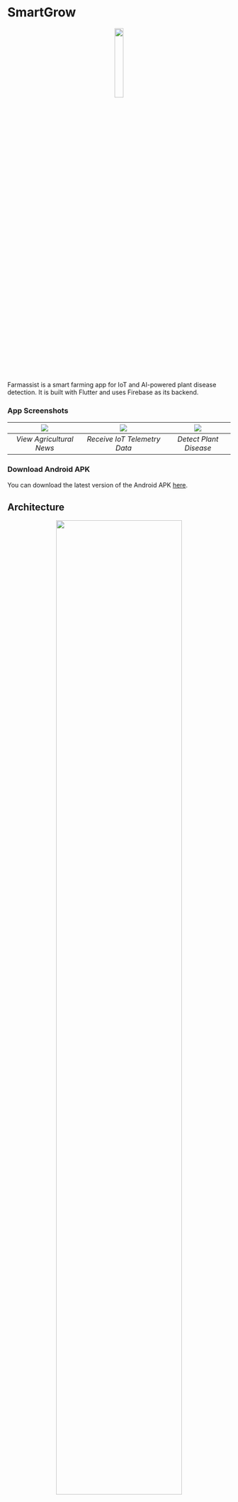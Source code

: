 # SmartGrow

<p align=center><img src="./docs/img/app_icon.png" width=20% height=20%></p>

Farmassist is a smart farming app for IoT and AI-powered plant disease detection. It is built with Flutter and uses Firebase as its backend.

### App Screenshots

| <img src="./docs/img/view_news.gif"> | <img src="./docs/img/monitor_iot.gif"> | <img src="./docs/img/detect_disease.gif"> |
| :----------------------------------: | :------------------------------------: | :---------------------------------------: |
|       _View Agricultural News_       |      _Receive IoT Telemetry Data_      |          _Detect Plant Disease_           |

### Download Android APK

You can download the latest version of the Android APK [here](https://github.com/farmassistX/farmassist/releases/tag/v1.0.21).

## Architecture

<p align=center><img src="./docs/img/architecture.png" width=75% height=75%></p>
<p align="center"><i>Architecture Diagram of Farmassist</i></p>

The above illustration shows a high level overview of the Farmassist project. Farmassist consists of 3 subsystems:

- [Farm Management Subsystem](#farm-management): Users can view agricultural news and manage planting and harvesting data.
- [IoT Monitoring Subsystem](#iot-monitoring): Users can view IoT telemetry data from the farm in the form of charts and receive alert notifications for abnormal telemetry data.
- [Plant Disease Detection Subsystem](#plant-disease-detection): Users can take a picture of a diseased plant via camera to detect the disease type.

The backend services used are as follows:

- [Firebase Authentication](https://firebase.google.com/products/auth)
- [Cloud Firestore](https://firebase.google.com/products/firestore)
- [Realtime Database](https://firebase.google.com/products/realtime-database)
- [Cloud Functions](https://firebase.google.com/products/functions)
- [Cloud Messaging](https://firebase.google.com/products/cloud-messaging)
- [Google Cloud AutoML Vision](https://cloud.google.com/automl)

The following sections explain more detail about the services and components used by the corresponding subsystems.

## Authentication and User Profile

The signup and login flow of Farmassist is developed using the [Bloc](https://bloclibrary.dev/#/) library and Firebase Authentication. After a user signs up successfully, the user data will be stored in the data model of Cloud Firestore as shown below:

```
{
  "users": { // "users" collection
    "4lbwvicymz71LfY9POHZ": { // "userId" document
      "id": "4lbwvicymz71LfY9POHZ",
      "email": "example@farmassist.com",
      "displayName": "Jack",
      "tokens": [ ... ] // used by Cloud Messaging
    },
    "4DkFgqNdjZnEh78YmsE3": { ... },
    // more "userId" documents
  }
}
```

## Farm Management

Cloud Firestore, a NoSQL, document-oriented database, is used to store farm management data using key-value pairs. In Cloud Firestore, each collection consists of a number of documents in which each document can store a number of subcollections.

There are 2 types of farm management data stored: **planting data** and **harvesting data**. An example of the data model for harvesting data is shown below:

```
{
  "planting": { // "planting" collection
    "4lbwvicymz71LfY9POHZ": { // "userId" document
      "months": { // "months" subcollection
        "jan": { // "jan" document
          "plantName": "tomato",
          "noOfPlants": "100",
          "plantDate": "25-03-2021",
          "estimatedHarvestWeek": "9",
          "harvestDate": "25-5-2021",
          "harvested": true
        },
        "feb": { ... } // "feb" document
        // more documents for the remaining months
      }
    },
    // more "userId" documents
  }
}
```

Under farm management, 2 extra APIs are used:

- [News API](https://newsapi.org/docs/endpoints/top-headlines) is used to fetch top headlines for science category.
- [OpenWeather API](https://openweathermap.org/current) is used to obtain weather data of the farm location.

## IoT Monitoring

Realtime Database acts as a repository of IoT telemetry data that performs data synchronization with the Farmassist app. The overall process of IoT monitoring is described as follows:

1. When new telemetry data is stored in Realtime Database, Cloud Functions will be triggered.
2. Cloud Functions execute a function to check for abnormal values in the received telemetry data.
3. If abnormal values exist, Cloud Functions will call Cloud Messaging service to send an alert notification to the relevant app user, which is identified by a unique token.

5 types of telemetry data are stored as JSON objects in Realtime Database:

- Air Humidity (%)
- Air Temperature (°C)
- Soil Moisture (%)
- Soil pH (pH)
- Soil Salinity (Millisiemens/cm)

Each telemetry data is stored as a key-value pair of timestamp and value. An example of the data model for telemetry data is shown below:

```
{
  "telemetry_data": {
    "4lbwvicymz71LfY9POHZ": { // userId
      "humidity": {
        "1617979596947": "56.64", // timestamp: value
        "1617979596949": "55.89",
        // more values
      },
      "moisture": { ... },
      "pH": { ... },
      "salinity": { ... },
      "temperature": { ... }
    },
    // more telemetry data from other users
  }
}
```

For demonstration purpose, a minimal IoT device simulator is built to send telemetry data to Realtime Database. For more information, you can refer to [Farmassist IoT Device Simulator](https://github.com/farmassistX/farmassist-iot-device-simulator).

The code for Cloud Functions can be found in [Farmassist Firebase](https://github.com/farmassistX/farmassist-firebase).

## Plant Disease Detection

A plant disease detection model was trained using Google Cloud AutoML Vision. The training dataset is a subset of [PlantVillage dataset from Mendeley Data](https://data.mendeley.com/datasets/tywbtsjrjv/1). A total of 2,941 diseased plant images that consists of 6 disease categories were used:

- Corn Common Rust (500 images)
- Corn Gray Leaf Spot (441 images)
- Potato Early Blight (500 images)
- Strawberry Leaf Scorch (500 images)
- Tomato Leaf Mold (500 images)
- Tomato Mosaic Virus (500 images)

After training, the model was exported as a [TensorFlow Lite](https://www.tensorflow.org/lite) model, which is suitable to be run on a mobile device. You can find the trained model [here](/assets/model.tflite).

## Flutter Packages Used

Some of the useful Flutter packages used in the Farmassist app are listed in the table below. Refer to [pubspec.yaml](pubspec.yaml) for the complete package information.

|                                                                     Package                                                                     | Functions                                                                                                                                       |
| :---------------------------------------------------------------------------------------------------------------------------------------------: | ----------------------------------------------------------------------------------------------------------------------------------------------- |
|                                                  [Provider](https://pub.dev/packages/provider)                                                  | A simple state management tool                                                                                                                  |
| [bloc](https://bloclibrary.dev/#/) and [flutter_bloc](https://pub.dev/documentation/flutter_bloc/latest/flutter_bloc/flutter_bloc-library.html) | A state management library implemented using [BLoC](https://www.raywenderlich.com/4074597-getting-started-with-the-bloc-pattern) design pattern |
|                                                  [fl_chart](https://pub.dev/packages/fl_chart)                                                  | A powerful Flutter chart library with beautiful UI                                                                                              |
|                                                 [getwidget](https://pub.dev/packages/getwidget)                                                 | A Flutter UI library with 1000+ pre-made UI components                                                                                          |

## Setup

Things to do if you want to fork or contribute to the project.

1. [Create a Firebase project and add Firebase to your Flutter app](https://firebase.google.com/docs/flutter/setup?platform=android).
2. Refer to [Farmassist IoT Device Simulator](https://github.com/farmassistX/farmassist-iot-device-simulator) to see how fake telemetery data can be sent to Realtime Database.
3. Refer to [Farmassist Firebase](https://github.com/farmassistX/farmassist-firebase) for the Cloud Functions code that call Cloud Messaging service.
4. Refer to [Edge Device Model Quickstart](https://cloud.google.com/vision/automl/docs/edge-quickstart) if you want to train your own model for plant disease detection.
5. Refer to [CI/CD for Flutter Apps Using GitHub Actions](https://betterprogramming.pub/ci-cd-for-flutter-apps-using-github-actions-b833f8f7aac) to set up a workflow that can release an APK for your Flutter app whenever someone pushes the code to GitHub. Instead of using `push` event, I set up a manual trigger with `workflow_dispatch` event.

## References

- [GitHub: Farmassist IoT Device Simulator](https://github.com/farmassistX/farmassist-iot-device-simulator)
- [GitHub: Farmassist Firebase](https://github.com/farmassistX/farmassist-firebase)
- [Bloc: Flutter Firebase Login Tutorial](https://bloclibrary.dev/#/flutterfirebaselogintutorial)
- [FlutterFire: Cloud Messaging Usage](https://firebase.flutter.dev/docs/messaging/usage)
- [Google Cloud AutoML Vision: Edge Device Model Quickstart](https://cloud.google.com/vision/automl/docs/edge-quickstart)
- [Medium: AutoML Vision—How To Train Your Model?](https://towardsdatascience.com/automl-vision-how-to-train-your-model-c7e887051453)
- [Medium: CI/CD for Flutter Apps Using GitHub Actions](https://betterprogramming.pub/ci-cd-for-flutter-apps-using-github-actions-b833f8f7aac)
- [GitHub: Farmsmart Flutter App](https://github.com/farmsmart/farmsmart-flutter)
- [GitHub: Best Flutter UI Templates](https://github.com/mitesh77/Best-Flutter-UI-Templates)

